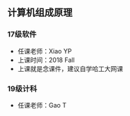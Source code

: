 <!--
 * @Author: Lili Liang
 * @Date: 2021-03-12 12:31:59
 * @LastEditors: Lili Liang
 * @LastEditTime: 2024-03-31 23:51:26
 * @Description: Please set description
-->
## 计算机组成原理
### 17级软件
- 任课老师：Xiao YP
- 上课时间：2018 Fall
- 上课就是念课件，建议自学哈工大网课

### 19级计科
- 任课老师：Gao T

